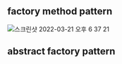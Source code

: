 
## factory method pattern

![스크린샷 2022-03-21 오후 6 37 21](https://user-images.githubusercontent.com/67587446/159250754-0c3b883d-4960-41da-98d8-9ee5733b2b19.png)


## abstract factory pattern
